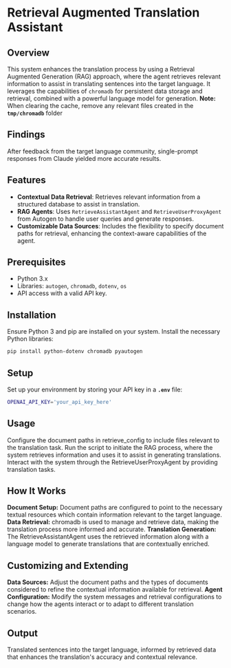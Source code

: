 # Retrieval Augmented Translation Assistant

## Overview
This system enhances the translation process by using a Retrieval Augmented Generation (RAG) approach, where the agent retrieves relevant information to assist in translating sentences into the target language. It leverages the capabilities of `chromadb` for persistent data storage and retrieval, combined with a powerful language model for generation.
**Note:** When clearing the cache, remove any relevant files created in the **`tmp/chromadb`** folder

## Findings
After feedback from the target language community, single-prompt responses from Claude yielded more accurate results.

## Features
- **Contextual Data Retrieval**: Retrieves relevant information from a structured database to assist in translation.
- **RAG Agents**: Uses `RetrieveAssistantAgent` and `RetrieveUserProxyAgent` from Autogen to handle user queries and generate responses.
- **Customizable Data Sources**: Includes the flexibility to specify document paths for retrieval, enhancing the context-aware capabilities of the agent.

## Prerequisites
- Python 3.x
- Libraries: `autogen`, `chromadb`, `dotenv`, `os`
- API access with a valid API key.

## Installation
Ensure Python 3 and pip are installed on your system. Install the necessary Python libraries:
```bash
pip install python-dotenv chromadb pyautogen
```

## Setup
Set up your environment by storing your API key in a **`.env`** file:
```bash
OPENAI_API_KEY='your_api_key_here'
```

## Usage
Configure the document paths in retrieve_config to include files relevant to the translation task.
Run the script to initiate the RAG process, where the system retrieves information and uses it to assist in generating translations.
Interact with the system through the RetrieveUserProxyAgent by providing translation tasks.
## How It Works
**Document Setup:** Document paths are configured to point to the necessary textual resources which contain information relevant to the target language.
**Data Retrieval:** chromadb is used to manage and retrieve data, making the translation process more informed and accurate.
**Translation Generation:** The RetrieveAssistantAgent uses the retrieved information along with a language model to generate translations that are contextually enriched.

## Customizing and Extending
**Data Sources:** Adjust the document paths and the types of documents considered to refine the contextual information available for retrieval.
**Agent Configuration:** Modify the system messages and retrieval configurations to change how the agents interact or to adapt to different translation scenarios.
## Output
Translated sentences into the target language, informed by retrieved data that enhances the translation's accuracy and contextual relevance.